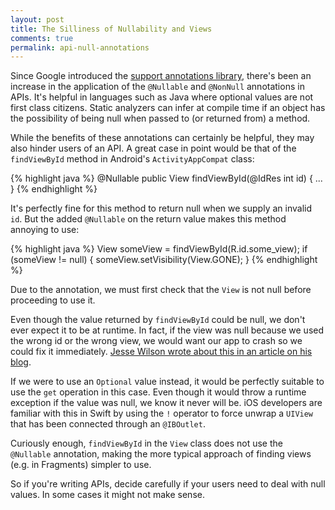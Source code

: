 ```yaml
---
layout: post
title: The Silliness of Nullability and Views
comments: true
permalink: api-null-annotations
---
```


<!-- excerpt.start -->
Since Google introduced the [support annotations library](http://tools.android.com/tech-docs/support-annotations), there's been an increase in the application of the `@Nullable` and `@NonNull` annotations in APIs. It's helpful in languages such as Java where optional values are not first class citizens. Static analyzers can infer at compile time if an object has the possibility of being null when passed to (or returned from) a method.

While the benefits of these annotations can certainly be helpful, they may also hinder users of an API. A great case in point would be that of the `findViewById` method in Android's `ActivityAppCompat` class:<!-- excerpt.end -->

{% highlight java %}
@Nullable
public View findViewById(@IdRes int id) {
    ...
}
{% endhighlight %}

It's perfectly fine for this method to return null when we supply an invalid `id`. But the added `@Nullable` on the return value makes this method annoying to use:

{% highlight java %}
View someView = findViewById(R.id.some_view);
if (someView != null) {
	someView.setVisibility(View.GONE);
}
{% endhighlight %}

Due to the annotation, we must first check that the `View` is not null before proceeding to use it.

Even though the value returned by `findViewById` could be null, we don't ever expect it to be at runtime. In fact, if the view was null because we used the wrong id or the wrong view, we would want our app to crash so we could fix it immediately. [Jesse Wilson wrote about this in an article on his blog](https://publicobject.com/2015/06/07/null/).

If we were to use an `Optional` value instead, it would be perfectly suitable to use the `get` operation in this case. Even though it would throw a runtime exception if the value was null, we know it never will be. iOS developers are familiar with this in Swift by using the `!` operator to force unwrap a `UIView` that has been connected through an `@IBOutlet`.

Curiously enough, `findViewById` in the `View` class does not use the `@Nullable` annotation, making the more typical approach of finding views (e.g. in Fragments) simpler to use.

So if you're writing APIs, decide carefully if your users need to deal with null values. In some cases it might not make sense.